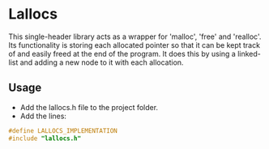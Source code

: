 # Lallocs
This single-header library acts as a wrapper for 'malloc', 'free' and 'realloc'. Its functionality is storing each allocated pointer so that it can 
be kept track of and easily freed at the end of the program. It does this by using a linked-list and adding a new node to it with each allocation.

## Usage
- Add the lallocs.h file to the project folder.
- Add the lines: 
```c
#define LALLOCS_IMPLEMENTATION
#include "lallocs.h"
```

